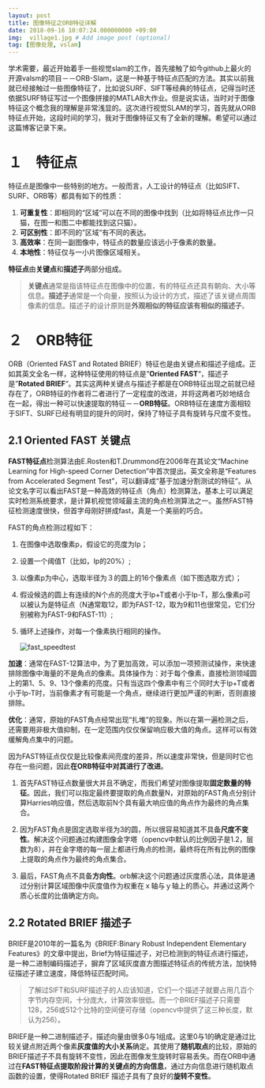 ```yaml
---
layout: post
title: 图像特征之ORB特征详解
date: 2018-09-16 10:07:24.000000000 +09:00
img:  village1.jpg # Add image post (optional)
tag: [图像处理, vslam]
---
```

学术需要，最近开始着手一些视觉slam的工作，首先接触了如今github上最火的开源valsm的项目－－ORB-Slam，这是一种基于特征点匹配的方法。其实以前我就已经接触过一些图像特征了，比如说SURF、SIFT等经典的特征点，记得当时还依据SURF特征写过一个图像拼接的MATLAB大作业。但是说实话，当时对于图像特征这个概念我的理解是非常浅显的。这次进行视觉SLAM的学习，首先就从ORB特征点开始，这段时间的学习，我对于图像特征又有了全新的理解。希望可以通过这篇博客记录下来。

# １　特征点
特征点是图像中一些特别的地方。一般而言，人工设计的特征点（比如SIFT、SURF、ORB等）都具有如下的性质：
1. **可重复性**：即相同的“区域“可以在不同的图像中找到（比如将特征点比作一只猫，在图一和图二中都能找到这只猫）。
2. **可区别性**：即不同的”区域“有不同的表达。
3. **高效率**：在同一副图像中，特征点的数量应该远小于像素的数量。
4. **本地性**：特征仅与一小片图像区域相关。

**特征点**由**关键点**和**描述子**两部分组成。

> **关键点**通常是指该特征点在图像中的位置，有的特征点还具有朝向、大小等信息。**描述子**通常是一个向量，按照认为设计的方式，描述了该关键点周围像素的信息。描述子的设计原则是**外观相似的特征应该有相似的描述子**。

# ２　ORB特征
ORB（Oriented FAST and Rotated BRIEF）特征也是由关键点和描述子组成。正如其英文全名一样，这种特征使用的特征点是”**Oriented FAST**“，描述子是”**Rotated BRIEF**“。其实这两种关键点与描述子都是在ORB特征出现之前就已经存在了，ORB特征的作者将二者进行了一定程度的改进，并将这两者巧妙地结合在一起，得出一种可以快速提取的特征－－**ORB特征**。ORB特征在速度方面相较于SIFT、SURF已经有明显的提升的同时，保持了特征子具有旋转与尺度不变性。

## 2.1 Oriented FAST 关键点
**FAST特征点**检测算法由E.Rosten和T.Drummond在2006年在其论文“Machine Learning for High-speed Corner Detection”中首次提出。英文全称是“Features from  Accelerated Segment Test”，可以翻译成“基于加速分割测试的特征”。从论文名字可以看出FAST是一种高效的特征点（角点）检测算法，基本上可以满足实时检测系统要求，是计算机视觉领域最主流的角点检测算法之一。虽然FAST特征检测速度很快，但首字母刚好拼成fast，真是一个美丽的巧合。

FAST的角点检测过程如下：
1. 在图像中选取像素p，假设它的亮度为Ip；
2. 设置一个阈值T（比如，Ip的20%）;
3. 以像素p为中心，选取半径为３的圆上的16个像素点（如下图选取方式）；
4. 假设候选的圆上有连续的N个点的亮度大于Ip+T或者小于Ip-T，那么像素p可以被认为是特征点（N通常取12，即为FAST-12，取为9和11也很常见，它们分别被称为FAST-9和FAST-11）;
5. 循环上述操作，对每一个像素执行相同的操作。

    ![fast_speedtest]({{site.baseurl}}/assets/img/orb/fast_speedtest.jpg)

**加速**：通常在FAST-12算法中，为了更加高效，可以添加一项预测试操作，来快速排除图像中海量的不是角点的像素。具体操作为：对于每个像素，直接检测领域圆上的第1、5、9、13个像素的亮度。只有当这四个像素中有三个同时大于Ip+T或者小于Ip-T时，当前像素才有可能是一个角点，继续进行更加严谨的判断，否则直接排除。

**优化**：通常，原始的FAST角点经常出现“扎堆”的现象。所以在第一遍检测之后，还需要用非极大值抑制，在一定范围内仅仅保留响应极大值的角点。这样可以有效缓解角点集中的问题。

因为FAST特征点仅仅是比较像素间亮度的差异，所以速度非常快，但是同时它也存在一些问题，因此**在ORB特征中对其进行了改进**。
1. 首先FAST特征点数量很大并且不确定，而我们希望对图像提取**固定数量的特征**。因此，我们可以指定最终要提取的角点数量N，对原始的FAST角点分别计算Harries响应值，然后选取前N个具有最大响应值的角点作为最终的角点集合。

2. 因为FAST角点是固定选取半径为3的圆，所以很容易知道其不具备**尺度不变性**。解决这个问题通过构建图像金字塔（opencv中默认的比例因子是1.2，层数为8），并在金字塔的每一层上都进行角点的检测，最终将在所有比例的图像上提取的角点作为最终的角点集合。

3. 最后，FAST角点不具备**方向性**。orb解决这个问题通过灰度质心法，具体是通过分别计算区域图像中灰度值作为权重在ｘ轴与ｙ轴上的质心。并通过这两个质心长度的比值确定方向。


## 2.2 Rotated BRIEF 描述子
BRIEF是2010年的一篇名为《BRIEF:Binary Robust Independent Elementary Features》的文章中提出，Brief为特征描述子，对已检测到的特征点进行描述，是一种二进制编码描述子，摒弃了区域灰度直方图描述特征点的传统方法，加快特征描述子建立速度，降低特征匹配时间。

> 了解过SIFT和SURF描述子的人应该知道，它们一个描述子就要占用几百个字节内存空间，十分庞大，计算效率很低。而一个BRIEF描述子只需要128，256或512个比特的空间便可存储（opencv中提供了这三种长度，默认为256）。

BRIEF是一种二进制描述子，描述向量由很多0与1组成。这里0与1的确定是通过比较关键点附近两个像素**灰度值的大小关系**确定。其使用了**随机取点**的比较，原始的BRIEF描述子不具有旋转不变性，因此在图像发生旋转时容易丢失。而在ORB中通过在**FAST特征点提取阶段计算的关键点的方向信息**，通过方向信息进行随机取点函数的设置，使得Rotated BRIEF 描述子具有了良好的**旋转不变性**。




